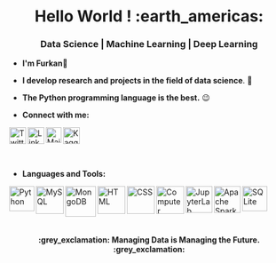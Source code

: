 <h1 align="center">Hello World ! :earth_americas: </h1>

<h3 align="center"> Data Science | Machine Learning | Deep Learning </h3>
  
  - **I'm Furkan**:slightly_smiling_face:

  - **I develop research and projects in the field of data science**. :robot:

  - **The Python programming language is the best.** :wink:
 - **Connect with me:**

<a href="https://twitter.com/home"> <img align="left" alt="Twitter_Furkshn" height="30px" src="https://symbols.getvecta.com/stencil_98/80_twitter-tile.f83a5d1085.svg" /> </a>
<a href="https://www.linkedin.com/in/furkan-mert-sahin/"> <img align="left" alt="Linkedin_Furkshn" height="30px" src="https://cdn.worldvectorlogo.com/logos/linkedin-icon-2.svg" /> </a>

<a href="https://www.kaggle.com/furkshn"> <img src="https://symbols.getvecta.com/stencil_86/4_kaggle.d93bb2e6a0.svg" alt="Kaggle_Furkshn" height="30px" /> </a>    <a href="mailto:furkan4860@gmail.com"> <img src="https://symbols.getvecta.com/stencil_81/65_gmail-icon.3b2395cf70.svg" alt="Mailto_Furkshn" height="28px" align="left"/> </a>

<br>

 - **Languages and Tools:**

<a href="https://github.com/Furkshn/Python"> <img align="left" alt="Python" height="45px" src="https://cdn.worldvectorlogo.com/logos/python-5.svg" /> </a>

<a href="https://github.com/Furkshn/Structured_Query_Language---SQL"> <img align="left" alt="MySQL" height="50px" src="https://symbols.getvecta.com/stencil_88/134_mysql.04ea1672b7.svg" /> </a>

<a href="https://github.com/Furkshn/MongoDB"> <img align="left" alt="MongoDB" height="55px" src="https://cdn.iconscout.com/icon/free/png-256/mongodb-5-1175140.png" /> </a>

<a href="https://github.com/Furkshn?tab=repositories"> <img align="left" alt="HTML" height="50px" src="https://cdn.iconscout.com/icon/free/png-256/html5-40-1175193.png" /> </a>

<a href="https://github.com/Furkshn?tab=repositories"> <img align="left" alt="CSS" height="50px" src="https://cdn.iconscout.com/icon/free/png-256/css3-11-1175239.png" /> </a>

<a href="https://github.com/Furkshn?tab=repositories"> <img align="left" alt="Computer Vision" height="50px" src="https://cdn.iconscout.com/icon/premium/png-256-thumb/computer-vision-1524365-1290740.png" /> </a>

<a href="https://github.com/Furkshn?tab=repositories"> <img align="left" alt="JupyterLab" height="48px" src="https://symbols.getvecta.com/stencil_85/58_jupyter.10038bcca2.svg" /> </a>

<a href="https://github.com/Furkshn/Apache_Spark_Python"> <img align="left" alt="Apache Spark" height="48px" src="https://cdn.worldvectorlogo.com/logos/apache-spark-5.svg" /> </a>

<a href="https://github.com/Furkshn/Structured_Query_Language---SQL"> <img align="left" alt="SQLite" height="45px" src="https://cdn.worldvectorlogo.com/logos/sqlite.svg" /> </a>


 


<br>

<br/>


<br>

<br/>

<h4 align ="center"> :grey_exclamation: Managing Data is Managing the Future. :grey_exclamation:</h4>





  
  
  
